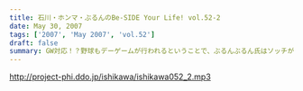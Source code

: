 ```yaml
---
title: 石川・ホンマ・ぶるんのBe-SIDE Your Life! vol.52-2
date: May 30, 2007
tags: ['2007', 'May 2007', 'vol.52']
draft: false
summary: GW対応！？野球もデーゲームが行われるということで、ぶるんぶるん氏はソッチが優先らしいのですよ。（野球最優先主義！）途中退場者勃発するも収録は続行するビーサイです。NAMAE
---
```


http://project-phi.ddo.jp/ishikawa/ishikawa052_2.mp3